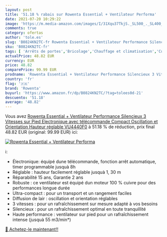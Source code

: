 ```yaml
---
layout: post
title: '51.18 % rabais sur Rowenta Essential + Ventilateur Performa'
date: 2021-07-20 10:29:22
image: 'https://m.media-amazon.com/images/I/31Xqu37TkjS._SL500_._SL400_.jpg'
comments: true
category: ofertas
author: 'tole.es'
slug: 'B0824KN2TC-fr Rowenta Essential + Ventilateur Performance Silencieux 3...'
sku: 'B0824KN2TC-fr'
tags: [ 'Arrêts de portes','Bricolage','Chauffage et climatisation','Cuisine et Maison','Quincaillerie','Quincaillerie de portes et loquets','Ventilateurs','Ventilateurs sur pied','rowenta', ]
actualPrice: 48.82 EUR
currency: EUR
price: 48.82
comparePrice: 99.99 EUR
prodname: 'Rowenta Essential + Ventilateur Performance Silencieux 3 Vitesses sur Pied Electronique avec télécommande Compact Oscillation et Orientation Hauteur réglable VU4440F0'
country: 'fr'
flag: '🇫🇷'
brand: 'Rowenta'
buyurl: 'https://www.amazon.fr/dp/B0824KN2TC/?tag=tolees0d-21'
descuento: '51.18'
average: '48.82'
---
```


Vous avez [Rowenta Essential + Ventilateur Performance Silencieux 3 Vitesses sur Pied Electronique avec télécommande Compact Oscillation et Orientation Hauteur réglable VU4440F0](https://www.amazon.fr/dp/B0824KN2TC/?tag=tolees0d-21)  à  51.18 % de réduction, prix final  48.82 EUR (original: 99.99 EUR) ici:

[![Rowenta Essential + Ventilateur Performa](https://m.media-amazon.com/images/I/31Xqu37TkjS._SL500_._SL400_.jpg)](https://www.amazon.fr/dp/B0824KN2TC/?tag=tolees0d-21)

ℹ️:

- Électronique: équipé dune télécommande, fonction arrêt automatique, timer programmable jusquà 8h
- Réglable : hauteur facilement réglable jusquà 1, 30 m
- Réparabilité 15 ans, Garantie 2 ans
- Robuste : ce ventilateur est équipé dun moteur 100 % cuivre pour des performances longue durée
- Ultra-compact : pour un transport et un rangement faciles
- Diffusion de lair : oscillation et orientation réglables
- 3 vitesses : pour un rafraîchissement sur mesure adapté à vos besoins
- Silencieux : pour un rafraîchissement optimal en toute tranquillité
- Haute performance : ventilateur sur pied pour un rafraîchissement intense (jusquà 55 m3/min*)

[🛒 Achetez-le maintenant!!](https://www.amazon.fr/dp/B0824KN2TC/?tag=tolees0d-21)
